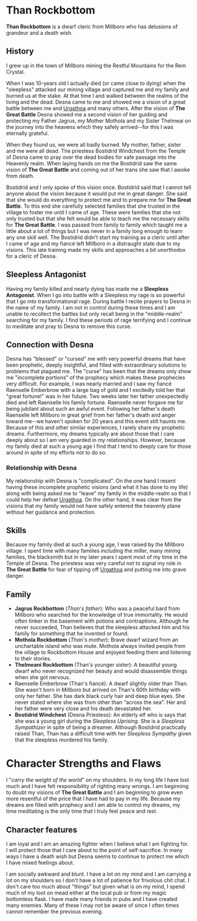 
# Than Rockbottom

**Than Rockbottom** is a dwarf cleric from Millboro who has delusions of grandeur and a death wish.

## History
I grew up in the town of Millboro mining the Restful Mountains for the Rem Crystal.

When I was 10-years old I actually died (or came close to dying) when the "sleepless" attacked our mining village and captured me and my family and burned us at the stake. At that time I and walked between the realms of the living and the dead. Desna came to me and showed me a vision of a great battle between me and [Urgathoa](https://pathfinderwiki.com/wiki/Urgathoa) and many others. After the vision of **The Great Battle** Desna showed me a second vision of her guiding and protecting my Father Jagrus, my Mother Mothola and my Sister Thelmeai on the journey into the heavens which they safely arrived--for this I was eternally grateful.

When they found us, we were all badly burned. My mother, father, sister and me were all dead. The priestess Bostidrid Windchest from the Temple of Desna came to pray over the dead bodies for safe passage into the Heavenly realm. When laying hands on me the Bostidrid saw the same vision of **The Great Battle** and coming out of her trans  she saw that I awoke from death.

Bostidrid and I only spoke of this vision once. Bostidrid said that I cannot tell anyone about the vision because it would put me in great danger. She said that she would do everything to protect me and to prepare me for **The Great Battle**. To this end she carefully selected families that she trusted in the village to foster me until I came of age. These were families that she not only trusted but that she felt would be able to teach me the necessary skills for **The Great Battle**. I was passed from family to family which taught me a little about a lot of things but I was never in a family long enough to learn any one skill well. The Bostidrid didn't start my training as a cleric until after I came of age and my fiancé left Millboro in a distraught state due to my visions. This late training made my skills and approaches a bit unorthodox for a cleric of Desna.

## Sleepless Antagonist

Having my family killed and nearly dying has made me a **Sleepless Antagonist**.  When I go into battle with a Sleepless my rage is so powerful that I go into transformational rage. During battle I recite prayers to Desna in the name of my family. I am not in control during these times and I am unable to recollect the battles but only recall being in the "middle-realm" searching for my family. I find these periods of rage terrifying and I continue to meditate and pray to Desna to remove this curse.

## Connection with Desna

Desna has "blessed" or "cursed" me with very powerful dreams that have been prophetic, deeply insightful, and filled with extraordinary solutions to problems that plagued me. The "curse" has been that the dreams only show me "incomplete portions" of the prophecy which makes these prophecies very difficult. For example, I was nearly married and I saw my fiancé Raenselle Emberbrow with a large bag of gold and I excitedly told her that "great fortune!" was in her future. Two weeks later her father unexpectedly died and left Raenselle his family fortune. Raenselle never forgave me for being jubilant about such an awful event. Following her father's death Raenselle left Millboro in great grief from her father's death and anger toward me--we haven't spoken for 20 years and this event still haunts me. Because of this and other similar experiences, I rarely share my prophetic dreams. Furthermore, my dreams typically are about those that I care deeply about so I am very guarded in my relationships. However, because my family died at such a young age I find that I tend to deeply care for those around in spite of my efforts not to do so.

### Relationship with Desna

My relationship with Desna is "complicated". On the one hand I resent having these incomplete prophetic visions (and what it has done to my life) along with being asked me to "leave" my family in the middle-realm so that I could help her defeat [Urgathoa](https://pathfinderwiki.com/wiki/Urgathoa). On the other hand, it was clear from the visions that my family would not have safely entered the heavenly plane without her guidance and protection.  

## Skills

Because my family died at such a young age, I was raised by the Millboro village. I spent time with many families including the miller, many mining families, the blacksmith but in my later years I spent most of my time in the Temple of Desna. The priestess was very careful not to signal my role in **The Great Battle** for fear of tipping off [Urgathoa](https://pathfinderwiki.com/wiki/Urgathoa) and putting me into grave danger.

## Family

* **Jagrus Rockbottom** (*Than's father*): Who was a peaceful bard from Millboro who searched for the knowledge of true immortality. He would often tinker in the basement with potions and contraptions. Although he never succeeded, Than believes that the sleepless attacked him and his family for something that he invented or found.
* **Mothola Rockbottom** (*Than's mother*): Brave dwarf wizard from an unchartable island who was mute. Mothola always invited people from the village to Rockbottom House and enjoyed feeding them and listening to their stories.
* **Thelmeani Rockbottom** (Than's younger sister): A beautiful young dwarf who never recognized her beauty and would disassemble things when she got nervous.
* Raenselle Emberbrow (Than's fiancé): A dwarf slightly older than Than. She wasn't born in Millboro but arrived on Than's 60th birthday with only her father. She has dark black curly hair and deep blue eyes. She never stated where she was from other than "across the sea". Her and her father were very close and his death devastated her.
* **Bostidrid Windchest** (Desna Priestess): An elderly elf who is says that she was a young girl during the *Sleepless Uprising*. She is a *Sleepless Sympathizer* in spite of being a dreamer. Although Bostidrid practically raised Than, Than has a difficult time with her *Sleepless Sympathy* given that the sleepless murdered his family.

# Character Strengths and Flaws

I "*carry the weight of the world*" on my shoulders. In my long life I have lost much and I have felt responsibility of righting many wrongs. I am beginning to doubt my visions of **The Great Battle** and I am beginning to grow even more resentful of the price that I have had to pay in my life. Because my dreams are filled with prophecy and I am able to control my dreams, my time meditating is the only time that I truly feel peace and rest.

## Character features

I am loyal and I am an amazing fighter when I believe what I am fighting for. I will protect those that I care about to the point of self-sacrifice. In many ways I have a death wish but Desna seems to continue to protect me which I have mixed feelings about.

I am socially awkward and blunt. I have a lot on my mind and I am carrying a lot on my shoulders so I don't have a lot of patience for frivolous chit chat. I don't care too much about "things" but given what is on my mind, I spend much of my loot on mead either at the local pub or from my magic bottomless flask. I have made many friends in pubs and I have created many enemies. Many of these I may not be aware of since I often times cannot remember the previous evening.
